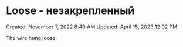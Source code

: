 # Loose - незакрепленный

Created: November 7, 2022 8:40 AM
Updated: April 15, 2023 12:02 PM

The wire hung loose.